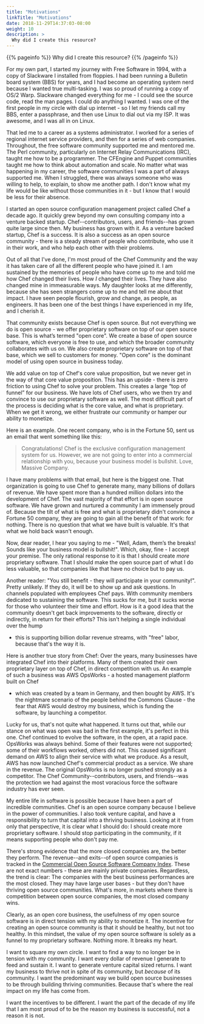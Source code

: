 ```yaml
---
title: "Motivations"
linkTitle: "Motivations"
date: 2018-11-29T14:37:03-08:00
weight: 10
description: >
  Why did I create this resource?
---
```


{{% pageinfo %}}
  Why did I create this resource?
{{% /pageinfo %}}


For my own part, I started my journey with Free Software in 1994, with a copy
of Slackware I installed from floppies. I had been running a Bulletin board
system (BBS) for years, and I had become an operating system nerd because I
wanted true multi-tasking. I was so proud of running a copy of OS/2 Warp.
Slackware changed everything for me - I could see the source code, read the
man pages. I could do anything I wanted. I was one of the first people in my
circle with dial up internet - so I let my friends call my BBS, enter a
passphrase, and then use Linux to dial out via my ISP. It was awesome, and I
was all in on Linux.

That led me to a career as a systems administrator. I worked for a series of
regional internet service providers, and then for a series of web companies.
Throughout, the free software community supported me and mentored me. The Perl
community, particularly on Internet Relay Communications (IRC), taught me how to
be a programmer. The CFEngine and Puppet communities taught me how to think
about automation and scale. No matter what was happening in my career, the
software communities I was a part of always supported me. When I struggled,
there was always someone who was willing to help, to explain, to show me another
path. I don't know what my life would be like without those communities in it -
but I know that I would be less for their absence.

I started an open source configuration management project called Chef a decade
ago. It quickly grew beyond my own consulting company into a venture backed
startup. Chef--contributors, users, and friends--has grown quite large since
then. My business has grown with it. As a venture backed startup, Chef is
a success. It is also a success as an open source community - there is a steady
stream of people who contribute, who use it in their work, and who help each
other with their problems.

Out of all that I've done, I'm most proud of the Chef Community and the way it
has taken care of all the different people who have joined it. I am sustained
by the memories of people who have come up to me and told me how Chef changed
their lives. How *I* changed their lives. They have also changed mine in
immeasurable ways. My daughter looks at me differently, because she has seen
strangers come up to me and tell me about that impact. I have seen people
flourish, grow and change, as people, as engineers. It has been one of the best
things I have experienced in my life, and I cherish it.

That community exists because Chef is open source. But not everything we do is
open source - we offer proprietary software on top of our open source base.
This is what’s termed "open core". We create a base of open source software,
which everyone is free to use, and which the broader community collaborates
with us on. We also create proprietary software on top of that base, which we
sell to customers for money. "Open core" is the dominant model of using open
source in business today.

We add value on top of Chef's core value proposition, but we never get in the
way of that core value proposition. This has an upside - there is zero friction
to using Chef to solve your problem. This creates a large “top of funnel” for
our business. We have lots of Chef users, who we then try and convince to use
our proprietary software as well. The most difficult part of the process is
deciding what is the core value, and what is proprietary. When we get it wrong,
we either frustrate our community or hamper our ability to monetize.

Here is an example. One recent company, who is in the Fortune 50, sent us an
email that went something like this:

> Congratulations! Chef is the exclusive configuration management system for us.
> However, we are not going to enter into a commercial relationship with you,
> because your business model is bullshit. Love, Massive Company.

I have many problems with that email, but here is the biggest one. That
organization is going to use Chef to generate many, many billions of dollars of
revenue. We have spent more than a hundred million dollars into the development
of Chef. The vast majority of that effort is in open source software. We have
grown and nurtured a community I am immensely proud of. Because the tilt of
what is free and what is proprietary didn't convince a Fortune 50 company, they
are going to gain all the benefit of that work: for nothing. There is no
question that what we have built is valuable. It's that what we hold back
wasn't enough.

Now, dear reader, I hear you saying to me - "Well, Adam, them’s the breaks!
Sounds like your business model *is* bullshit!". Which, okay, fine - I accept
your premise. The only rational response to it is that I should create *more*
proprietary software. That I should make the open source part of what I do less
valuable, so that companies like that have no choice but to pay us.

Another reader: "You still benefit - they will participate in your community!".
Pretty unlikely. If they do, it will be to show up and ask questions. In
channels populated with employees Chef pays. With community members dedicated
to sustaining the software. This sucks for me, but it sucks worse for those who
volunteer their time and effort. How is it a good idea that the community
doesn't get back improvements to the software, directly or indirectly, in
return for their efforts? This isn't helping a single individual over the hump
- this is supporting billion dollar revenue streams, with "free" labor, because
that's the way it is.

Here is another true story from Chef: Over the years, many businesses have
integrated Chef into their platforms. Many of them created their own
proprietary layer on top of Chef, in direct competition with us. An example of
such a business was AWS OpsWorks - a hosted management platform built on Chef
- which was created by a team in Germany, and then bought by AWS. It's the
nightmare scenario of the people behind the Commons Clause - the fear that AWS
would destroy my business, which is funding the software, by launching
a competitor.

Lucky for us, that's not quite what happened. It turns out that, while our
stance on what was open was bad in the first example, it's perfect in this one.
Chef continued to evolve the software, in the open, at a rapid pace. OpsWorks
was always behind. Some of their features were not supported; some of their
workflows worked, others did not. This caused significant demand on AWS to
align their service with what we produce. As a result, AWS has now launched
Chef's commercial product as a service. We share in the revenue. The original
OpsWorks is no longer pushed strongly as a competitor. The Chef
Community--contributors, users, and friends--was the protection we had against
the most voracious force the software industry has ever seen.

My entire life in software is possible because I have been a part of incredible
communities. Chef is an open source company because I believe in the power of
communities. I also took venture capital, and have a responsibility to turn
that capital into a thriving business. Looking at it from only that
perspective, it is clear what I should do: I should create more proprietary
software. I should stop participating in the community, if it means supporting
people who don't pay me.

There's strong evidence that the more closed companies are, the better they
perform. The revenue--and exits--of open source companies is tracked in the
[Commercial Open Source Software Company Index](http://oss.cash/). These are
not exact numbers - these are mainly private companies. Regardless, the trend
is clear: The companies with the best business performances are the most
closed. They may have large user bases - but they don't have thriving open
source communities. What's more, in markets where there is competition between
open source companies, the most closed company wins.

Clearly, as an open core business, the usefulness of my open source software is
in direct tension with my ability to monetize it. The incentive for creating an
open source community is that it should be healthy, but not too healthy. In
this mindset, the value of my open source software is solely as a funnel to my
proprietary software. Nothing more. It breaks my heart.

I want to square my own circle. I want to find a way to no longer be in tension
with my community. I want every dollar of revenue I generate to feed and
sustain it. I want to generate venture capital sized returns. I want my
business to thrive not in spite of its community, but *because* of its
community. I want the predominant way we build open source businesses to be
through building thriving communities. Because that's where the real impact on
my life has come from.

I want the incentives to be different. I want the part of the decade of my life
that I am most proud of to be the reason my business is successful, not
a reason it is not.

